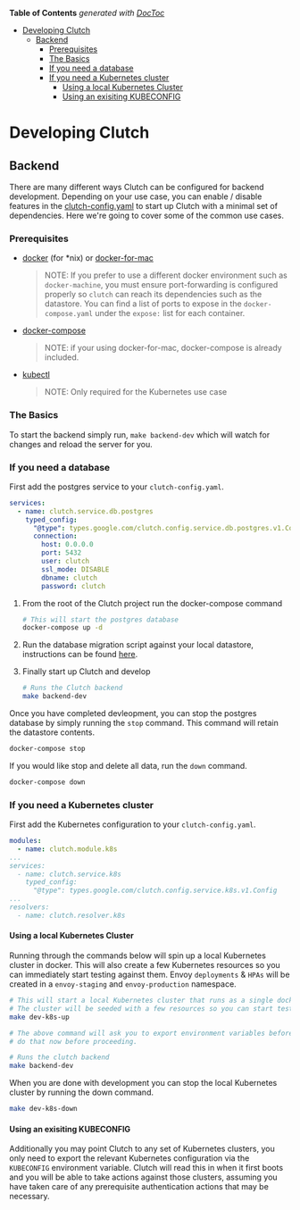 <!-- START doctoc generated TOC please keep comment here to allow auto update -->
<!-- DON'T EDIT THIS SECTION, INSTEAD RE-RUN doctoc TO UPDATE -->
**Table of Contents**  *generated with [DocToc](https://github.com/thlorenz/doctoc)*

- [Developing Clutch](#developing-clutch)
  - [Backend](#backend)
    - [Prerequisites](#prerequisites)
    - [The Basics](#the-basics)
    - [If you need a database](#if-you-need-a-database)
    - [If you need a Kubernetes cluster](#if-you-need-a-kubernetes-cluster)
      - [Using a local Kubernetes Cluster](#using-a-local-kubernetes-cluster)
      - [Using an exisiting KUBECONFIG](#using-an-exisiting-kubeconfig)

<!-- END doctoc generated TOC please keep comment here to allow auto update -->

# Developing Clutch

## Backend

There are many different ways Clutch can be configured for backend development.
Depending on your use case, you can enable / disable features in the [clutch-config.yaml](https://clutch.sh/docs/configuration)
to start up Clutch with a minimal set of dependencies.
Here we're going to cover some of the common use cases.

### Prerequisites

* [docker](https://docs.docker.com/engine/install/ubuntu/) (for *nix) or [docker-for-mac](https://docs.docker.com/docker-for-mac/install/)
  > NOTE: If you prefer to use a different docker environment such as `docker-machine`,
    you must ensure port-forwarding is configured properly so `clutch` can reach
    its dependencies such as the datastore.
    You can find a list of ports to expose in the `docker-compose.yaml` under
    the `expose:` list for each container.

* [docker-compose](https://docs.docker.com/compose/install/)
  > NOTE: if your using docker-for-mac, docker-compose is already included.

* [kubectl](https://kubernetes.io/docs/tasks/tools/install-kubectl/)
  > NOTE: Only required for the Kubernetes use case

### The Basics

To start the backend simply run, `make backend-dev` which will watch for
changes and reload the server for you.

### If you need a database

First add the postgres service to your `clutch-config.yaml`.

```yaml
services:
  - name: clutch.service.db.postgres
    typed_config:
      "@type": types.google.com/clutch.config.service.db.postgres.v1.Config
      connection:
        host: 0.0.0.0
        port: 5432
        user: clutch
        ssl_mode: DISABLE
        dbname: clutch
        password: clutch
```

1. From the root of the Clutch project run the docker-compose command

    ```sh
    # This will start the postgres database
    docker-compose up -d
      ```

2. Run the database migration script against your local datastore,
instructions can be found [here](./backend/cmd/migrate/README.md).

3. Finally start up Clutch and develop

    ```sh
    # Runs the Clutch backend
    make backend-dev
    ```

Once you have completed devleopment,
you can stop the postgres database by simply running the `stop` command.
This command will retain the datastore contents.

```sh
docker-compose stop
```

If you would like stop and delete all data, run the `down` command.

```sh
docker-compose down
```

### If you need a Kubernetes cluster

First add the Kubernetes configuration to your `clutch-config.yaml`.

```yaml
modules:
  - name: clutch.module.k8s
...
services:
  - name: clutch.service.k8s
    typed_config:
      "@type": types.google.com/clutch.config.service.k8s.v1.Config
...
resolvers:
  - name: clutch.resolver.k8s
```

#### Using a local Kubernetes Cluster

  Running through the commands below will spin up a local Kubernetes cluster in docker.
  This will also create a few Kubernetes resources so you can immediately start testing against them.
  Envoy `deployments` & `HPAs` will be created in a `envoy-staging` and `envoy-production` namespace.

  ```sh
  # This will start a local Kubernetes cluster that runs as a single docker container.
  # The cluster will be seeded with a few resources so you can start testing immediately.
  make dev-k8s-up

  # The above command will ask you to export environment variables before starting clutch,
  # do that now before proceeding.

  # Runs the clutch backend
  make backend-dev
  ```

  When you are done with development you can stop the local Kubernetes cluster by running the down command.

  ```sh
  make dev-k8s-down
  ```

#### Using an exisiting KUBECONFIG

  Additionally you may point Clutch to any set of Kubernetes clusters,
  you only need to export the relevant Kubernetes configuration via the `KUBECONFIG` environment variable.
  Clutch will read this in when it first boots and you will be able to take actions against those clusters,
  assuming you have taken care of any prerequisite authentication actions that may be necessary.
